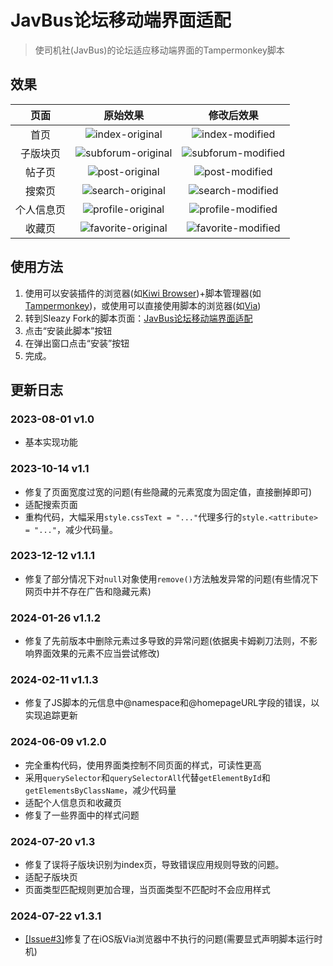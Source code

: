 # JavBus论坛移动端界面适配

> 使司机社(JavBus)的论坛适应移动端界面的Tampermonkey脚本

## 效果

|  页面   |                                           原始效果                                           |                                              修改后效果                                              |
|:-----:|:----------------------------------------------------------------------------------------:|:-----------------------------------------------------------------------------------------------:|
|  首页   |  ![index-original](https://i2.mjj.rip/2024/06/09/1a9a62ac37f5bdb717b079e9485c0e00.png)   |      ![index-modified](https://i2.mjj.rip/2024/06/09/28db0cd029ba2981549459ceb9c15cf1.png)      |
| 子版块页  | ![subforum-original](https://i.mij.rip/2024/07/20/6b0bee4d0305e8f5b2441bec7f2932c5.jpeg) | ![subforum-modified](https://ice.frostsky.com/2024/07/20/e17f078982b70355f1c65d0ec05055a7.jpeg) |
|  帖子页  |   ![post-original](https://i2.mjj.rip/2024/06/09/680ba5614763c3892fc8a428b6f7882b.png)   |      ![post-modified](https://i2.mjj.rip/2024/06/09/c20a7c4409955b35ef9c6e6891bb2bda.png)       |
|  搜索页  |  ![search-original](https://i2.mjj.rip/2024/06/09/1c44aefa234a154cd35e2ed6a1e08919.png)  |     ![search-modified](https://i2.mjj.rip/2024/06/09/34abe7d69aab99b2154f9358b85cb1ec.png)      |
| 个人信息页 | ![profile-original](https://i2.mjj.rip/2024/06/09/a38614bcea66a901ea12108bb9decbb4.png)  |     ![profile-modified](https://i2.mjj.rip/2024/06/09/6bbfb55ad33f342da511fe1930f30379.png)     |
|  收藏页  | ![favorite-original](https://i2.mjj.rip/2024/06/09/b0c7490064452260fcc8288d552d42b4.png) |    ![favorite-modified](https://i2.mjj.rip/2024/06/09/8209f2e6e656772f15d419423d7cf002.png)     |

## 使用方法

1. 使用可以安装插件的浏览器(如[Kiwi Browser](https://kiwibrowser.com/))+脚本管理器(如[Tampermonkey](https://www.tampermonkey.net/))，或使用可以直接使用脚本的浏览器(如[Via](https://viayoo.com/zh-cn/))
2. 转到Sleazy Fork的脚本页面：[JavBus论坛移动端界面适配](https://sleazyfork.org/zh-CN/scripts/472169-javbus论坛移动端界面适配)
3. 点击“安装此脚本”按钮
4. 在弹出窗口点击“安装”按钮
5. 完成。

## 更新日志

### 2023-08-01 v1.0

* 基本实现功能

### 2023-10-14 v1.1

* 修复了页面宽度过宽的问题(有些隐藏的元素宽度为固定值，直接删掉即可)
* 适配搜索页面
* 重构代码，大幅采用`style.cssText = "..."`代理多行的`style.<attribute> = "..."`，减少代码量。

### 2023-12-12 v1.1.1

* 修复了部分情况下对`null`对象使用`remove()`方法触发异常的问题(有些情况下网页中并不存在广告和隐藏元素)

### 2024-01-26 v1.1.2

* 修复了先前版本中删除元素过多导致的异常问题(依据奥卡姆剃刀法则，不影响界面效果的元素不应当尝试修改)

### 2024-02-11 v1.1.3

* 修复了JS脚本的元信息中@namespace和@homepageURL字段的错误，以实现追踪更新

### 2024-06-09 v1.2.0

* 完全重构代码，使用界面类控制不同页面的样式，可读性更高
* 采用`querySelector`和`querySelectorAll`代替`getElementById`和`getElementsByClassName`，减少代码量
* 适配个人信息页和收藏页
* 修复了一些界面中的样式问题

### 2024-07-20 v1.3

* 修复了误将子版块识别为index页，导致错误应用规则导致的问题。
* 适配子版块页
* 页面类型匹配规则更加合理，当页面类型不匹配时不会应用样式

### 2024-07-22 v1.3.1

* [[Issue#3]](https://github.com/Steven-Fake/JavBus-forum-mobile-layout/issues/3)修复了在iOS版Via浏览器中不执行的问题(需要显式声明脚本运行时机)
